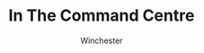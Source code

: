 ---
media: "images/rounds/round_4_2/command_centre.png"
media_type: image
type: art
title: In The Command Centre
author: [Winchester]
desc: Soviet Commander Yuri Petrikov returns to the <i>Korolev's</i> Command Centre as the Soviet forces embark towards the <i>Novy Mir</i>.
---